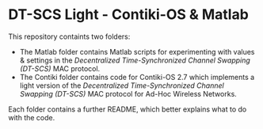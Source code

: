 
DT-SCS Light - Contiki-OS & Matlab
==================================

This repository containts two folders: 


 - The Matlab folder contains Matlab scripts for experimenting with values & settings in the *Decentralized Time-Synchronized Channel Swapping (DT-SCS)* MAC protocol.
 - The Contiki folder contains code for Contiki-OS 2.7 which implements a light version of the *Decentralized Time-Synchronized Channel Swapping (DT-SCS)* MAC protocol for Ad-Hoc Wireless Networks.


Each folder contains a further README, which better explains what to do with the code.
